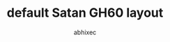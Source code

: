 ---
layout: layouts/keymapdb_entry.njk
OS: []
author: abhixec
firmware: QMK
hasHomeRowMods: False
hasLetterOnThumb: False
keymapImage: https://i.imgur.com/Eqp8hov.jpg
keyCount: 62
keyboard: GH60 Satan
baseLayouts: ["QWERTY"]
languages: ['English']
layerCount: 4
title: "default Satan GH60 layout"
isSplit: False
stagger: row
summary: 
keymapUrl: https://github.com/abhixec/qmk_firmware/tree/master/keyboards/gh60/satan/keymaps/abhixec
writeup: https://github.com/abhixec/qmk_firmware/tree/master/keyboards/gh60/satan/keymaps/abhixec/readme.md
---